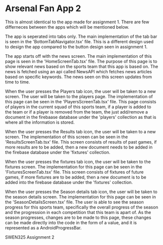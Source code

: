 # Arsenal Fan App 2
This is almost identical to the app made for assignment 1. There are few differneces between the apps which will be mentioned below.

The app is seperated into tabs only. The main implementation of the tab bar is seen in the 'BottomTabNavigator.tsx' file. This is a different design used to design the app compared to the button design seen in assignment 1.

The app starts off with the news screen. The main implementation of this page is seen in the 'HomeScreenTab.tsx' file. The purpose of this page is to show relevant news based on the sports team that this app is based on. The news is fetched using an api called NewsAPI which fetches news articles based on specific keywords. The news seen on this screen updates from time to time.

When the user presses the Players tab icon, the user will be taken to a new screen. The user will be taken to the players page. The implementation of this page can be seen in the 'PlayersScreenTab.tsx' file. This page consists of players in the current squad of this sports team, if a player is added to the team or if a player is removed from the team, the just add/remove a document in the firebaase database under the 'players' collection as that is where all the information is stored. 

When the user presses the Results tab icon, the user will be taken to a new screen. The implementation of this screen can be seen in the 'ResultsScreenTab.tsx' file. This screen consists of results of past games, if more results are to be added, then a new document needs to be added in the firebase database under the 'fixtures' collection.  

When the user presses the fixtures tab icon, the user will be taken to the fixtures screen. The implementation for this page can be seen in the 'FixturesScreenTab.tsx' file. This screen consists of fixtures of future games, if more fixtures are to be added, then a new document is to be added into the firebase database under the 'fixtures' collection. 

When the user presses the Season details tab icon, the user will be taken to the season details screen. The implementation for this page can be seen in the 'SeasonDetailsScreen.tsx' file. The user is able to see the season progress for this sports team, specifically the overall progress of the season and the progression in each competition that this team is apart of. As the season progresses, changes are to be made to this page, these changes can be made directly into the code in the form of a value, and it is represented as a AndroidProgressBar.



SWEN325 Assignment 2